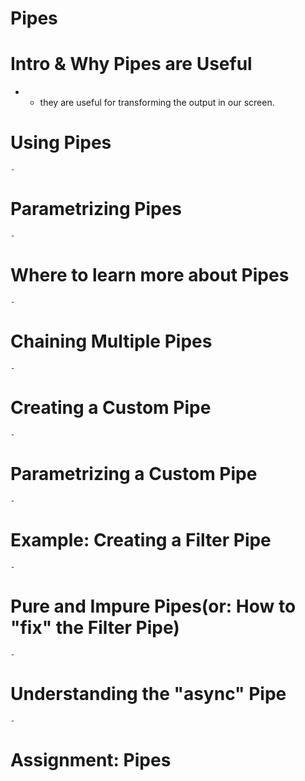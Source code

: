# Pipes

  # Intro & Why Pipes are Useful
  - 
    - they are useful for transforming the output in our screen.
  # Using Pipes
    - 
  # Parametrizing Pipes
    - 
  # Where to learn more about Pipes
    - 
  # Chaining Multiple Pipes
    - 
  # Creating a Custom Pipe
    - 
  # Parametrizing a Custom Pipe
    - 
  # Example: Creating a Filter Pipe
    - 
  # Pure and Impure Pipes(or: How to "fix" the Filter Pipe)
    - 
  # Understanding the "async" Pipe
    - 
  # Assignment: Pipes